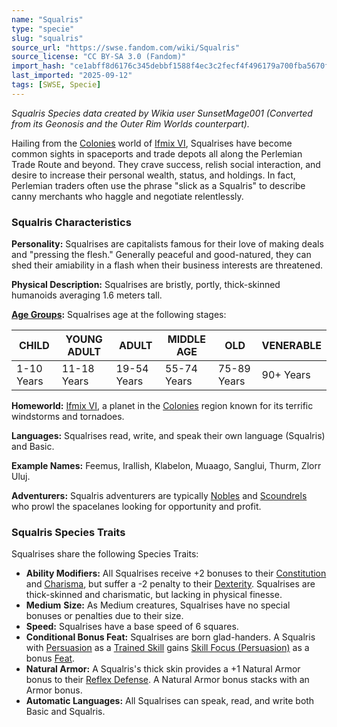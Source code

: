 ```yaml
---
name: "Squalris"
type: "specie"
slug: "squalris"
source_url: "https://swse.fandom.com/wiki/Squalris"
source_license: "CC BY-SA 3.0 (Fandom)"
import_hash: "ce1abff8d6176c345debbf1588f4ec3c2fecf4f496179a700fba5670fcf0a62b"
last_imported: "2025-09-12"
tags: [SWSE, Specie]
---
```

*Squalris Species data created by Wikia user SunsetMage001 (Converted from its Geonosis and the Outer Rim Worlds counterpart).*

Hailing from the [Colonies](https://swse.fandom.com/wiki/The_Colonies) world of [Ifmix VI](https://swse.fandom.com/wiki/Ifmix_VI), Squalrises have become common sights in spaceports and trade depots all along the Perlemian Trade Route and beyond. They crave success, relish social interaction, and desire to increase their personal wealth, status, and holdings. In fact, Perlemian traders often use the phrase "slick as a Squalris" to describe canny merchants who haggle and negotiate relentlessly.
### Squalris Characteristics
**Personality:** Squalrises are capitalists famous for their love of making deals and "pressing the flesh." Generally peaceful and good-natured, they can shed their amiability in a flash when their business interests are threatened.

**Physical Description:** Squalrises are bristly, portly, thick-skinned humanoids averaging 1.6 meters tall.

**[Age Groups](https://swse.fandom.com/wiki/Age_Groups):** Squalrises age at the following stages:

| CHILD | YOUNG ADULT | ADULT | MIDDLE AGE | OLD | VENERABLE |
| --- | --- | --- | --- | --- | --- |
| 1-10 Years | 11-18 Years | 19-54 Years | 55-74 Years | 75-89 Years | 90+ Years |

**Homeworld:** [Ifmix VI](https://swse.fandom.com/wiki/Ifmix_VI), a planet in the [Colonies](https://swse.fandom.com/wiki/The_Colonies) region known for its terrific windstorms and tornadoes.

**Languages:** Squalrises read, write, and speak their own language (Squalris) and Basic. 

**Example Names:** Feemus, Irallish, Klabelon, Muaago, Sanglui, Thurm, Zlorr Uluj.

**Adventurers:** Squalris adventurers are typically [Nobles](https://swse.fandom.com/wiki/Noble) and [Scoundrels](https://swse.fandom.com/wiki/Scoundrel) who prowl the spacelanes looking for opportunity and profit.
### Squalris Species Traits
Squalrises share the following Species Traits:

- **Ability Modifiers:** All Squalrises receive +2 bonuses to their [Constitution](https://swse.fandom.com/wiki/Constitution) and [Charisma](https://swse.fandom.com/wiki/Charisma), but suffer a -2 penalty to their [Dexterity](https://swse.fandom.com/wiki/Dexterity). Squalrises are thick-skinned and charismatic, but lacking in physical finesse.
- **Medium** **Size:** As Medium creatures, Squalrises have no special bonuses or penalties due to their size.
- **Speed:** Squalrises have a base speed of 6 squares.
- **Conditional Bonus Feat:** Squalrises are born glad-handers. A Squalris with [Persuasion](https://swse.fandom.com/wiki/Persuasion) as a [Trained Skill](https://swse.fandom.com/wiki/Trained_Skill) gains [Skill Focus (Persuasion)](https://swse.fandom.com/wiki/Skill_Focus_(Persuasion)) as a bonus [Feat](https://swse.fandom.com/wiki/Feat).
- **Natural Armor:** A Squalris's thick skin provides a +1 Natural Armor bonus to their [Reflex Defense](https://swse.fandom.com/wiki/Reflex_Defense). A Natural Armor bonus stacks with an Armor bonus.
- **Automatic Languages:** All Squalrises can speak, read, and write both Basic and Squalris.